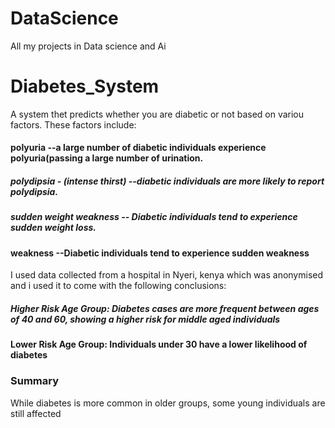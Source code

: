 # DataScience

All my projects in Data science and Ai

# Diabetes_System
A system thet predicts whether you are diabetic or not based on variou factors. These factors include:
#### polyuria --a large number of diabetic individuals experience polyuria(passing a large number of urination.

##### polydipsia - (intense thirst) --diabetic individuals are more likely to report polydipsia.

##### sudden weight weakness -- Diabetic individuals tend to experience sudden weight loss.

#### weakness --Diabetic individuals tend to experience sudden weakness

I used data collected from a hospital in Nyeri, kenya which was anonymised and i used it to come with the following conclusions:
##### Higher Risk Age Group: Diabetes cases are more frequent between ages of 40 and 60, showing a higher risk for middle aged individuals

#### Lower Risk Age Group: Individuals under 30 have a lower likelihood of diabetes

### Summary
While diabetes is more common in older groups, some young individuals are still affected
